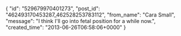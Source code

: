  {
   "id": "529679970401273",
   "post_id": "462493170453287_462528253783112",
   "from_name": "Cara Small",
   "message": "I think I'll go into fetal position for a while now.",
   "created_time": "2013-06-26T06:58:06+0000"
 }
